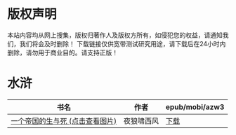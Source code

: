 # 版权声明

本站内容均从网上搜集，版权归著作人及版权方所有，如侵犯您的权益，请通知我们，我们将会及时删除！ 下载链接仅供宽带测试研究用途，请下载后在24小时内删除，请勿用于商业目的。请支持正版！

# 水浒

| 书名 | 作者 | epub/mobi/azw3 |
| --- | --- | --- |
| [一个帝国的生与死 (点击查看图片)](https://www.dushupai.com/attachment/2024/06/01/291f08657a4b5a1c.jpg) | 夜狼啸西风 | [下载](https://url89.ctfile.com/f/31084289-1357007848-1e242c?p=8866) |

